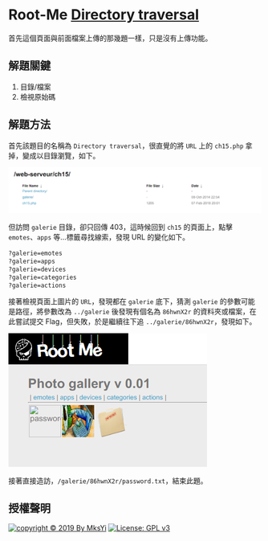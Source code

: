 Root-Me [Directory traversal](https://www.root-me.org/en/Challenges/Web-Server/Directory-traversal)
===

首先這個頁面與前面檔案上傳的那幾題一樣，只是沒有上傳功能。

## 解題關鍵
1. 目錄/檔案
2. 檢視原始碼

## 解題方法
首先該題目的名稱為 `Directory traversal`，很直覺的將 `URL` 上的 `ch15.php` 拿掉，變成以目錄瀏覽，如下。  

![](img/01.png)  

但訪問 `galerie` 目錄，卻只回傳 403，這時候回到 `ch15` 的頁面上，點擊 `emotes`、`apps` 等...標籤尋找線索，發現 URL 的變化如下。  

```
?galerie=emotes
?galerie=apps
?galerie=devices
?galerie=categories
?galerie=actions
```

接著檢視頁面上圖片的 `URL`，發現都在 `galerie` 底下，猜測 `galerie` 的參數可能是路徑，將參數改為 `../galerie` 後發現有個名為 `86hwnX2r` 的資料夾或檔案，在此嘗試提交 Flag，但失敗，於是繼續往下追 `../galerie/86hwnX2r`，發現如下。  

![](img/02.png)  

接著直接造訪，`/galerie/86hwnX2r/password.txt`，結束此題。  

## 授權聲明
[![copyright © 2019 By MksYi](https://img.shields.io/badge/copyright%20©-%202019%20By%20MksYi-blue.svg)](https://mks.tw/)
[![License: GPL v3](https://img.shields.io/badge/License-GPL%20v3-blue.svg)](https://www.gnu.org/licenses/gpl-3.0)